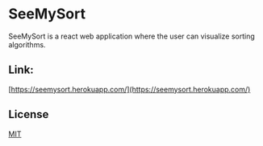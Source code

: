# SeeMySort

SeeMySort is a react web application where the user can visualize sorting algorithms. 

## Link: 

[https://seemysort.herokuapp.com/](https://seemysort.herokuapp.com/)



## License
[MIT](https://choosealicense.com/licenses/mit/)

